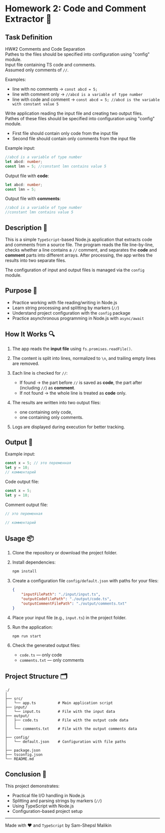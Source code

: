 # Homework 2: Code and Comment Extractor 📝

## Task Definition

HW#2 Comments and Code Separation  
Pathes to the files should be specified into configuration using "config" module.  
Input file containing TS code and comments.  
Assumed only comments of `//`.

Examples:

-   line with no comments → `const abcd = 5;`
-   line with comment only → `//abcd is a variable of type number`
-   line with code and comment → `const abcd = 5; //abcd is the variable with constant value 5`

Write application reading the input file and creating two output files.  
Pathes of these files should be specified into configuration using "config" module.

-   First file should contain only code from the input file
-   Second file should contain only comments from the input file

Example input:

```ts
//abcd is a variable of type number
let abcd: number;
const lmn = 5; //constant lmn contains value 5
```

Output file with **code**:

```ts
let abcd: number;
const lmn = 5;
```

Output file with **comments**:

```ts
//abcd is a variable of type number
//constant lmn contains value 5
```

## Description 📝

This is a simple `TypeScript`-based Node.js application that extracts code and comments from a source file.
The program reads the file line-by-line, checks whether a line contains a `//` comment, and separates the **code** and **comment** parts into different arrays.
After processing, the app writes the results into two separate files.

The configuration of input and output files is managed via the `config` module.

## Purpose 🎯

-   Practice working with file reading/writing in Node.js
-   Learn string processing and splitting by markers (`//`)
-   Understand project configuration with the `config` package
-   Practice asynchronous programming in Node.js with `async/await`

## How It Works 🔍

1. The app reads the **input file** using `fs.promises.readFile()`.
2. The content is split into lines, normalized to `\n`, and trailing empty lines are removed.
3. Each line is checked for `//`:

    - If found → the part before `//` is saved as **code**, the part after (including `//`) as **comment**.
    - If not found → the whole line is treated as **code** only.

4. The results are written into two output files:

    - one containing only code,
    - one containing only comments.

5. Logs are displayed during execution for better tracking.

## Output 📜

Example input:

```ts
const x = 5; // это переменная
let y = 10;
// комментарий
```

Code output file:

```ts
const x = 5;
let y = 10;
```

Comment output file:

```ts
// это переменная

// комментарий
```

## Usage 📦

1. Clone the repository or download the project folder.

2. Install dependencies:

    ```bash
    npm install
    ```

3. Create a configuration file `config/default.json` with paths for your files:

    ```json
    {
    	"inputFilePath": "./input/input.ts",
    	"outputCodeFilePath": "./output/code.ts",
    	"outputCommentFilePath": "./output/comments.txt"
    }
    ```

4. Place your input file (e.g., `input.ts`) in the project folder.

5. Run the application:

    ```bash
    npm run start
    ```

6. Check the generated output files:

    - `code.ts` — only code
    - `comments.txt` — only comments

## Project Structure 🗂

```
./
│
├── src/
│   └── app.ts          # Main application script
├── input/
│   └── input.ts        # File with the input data
├── output/
│   ├── code.ts         # File with the output code data
│   │
│   └── comments.txt    # File with the output comments data
│
├── config/
│   └── default.json    # Configuration with file paths
│
├── package.json
├── tsconfig.json
└── README.md
```

## Conclusion 🚀

This project demonstrates:

-   Practical file I/O handling in Node.js
-   Splitting and parsing strings by markers (`//`)
-   Using TypeScript with Node.js
-   Configuration-based project setup

---

Made with ❤️ and `TypeScript` by Sam-Shepsl Malikin
